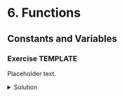 
# 6. Functions

## Constants and Variables

### Exercise TEMPLATE

Placeholder text.

<details>
<summary>Solution</summary>
```Swift

```
</details>
